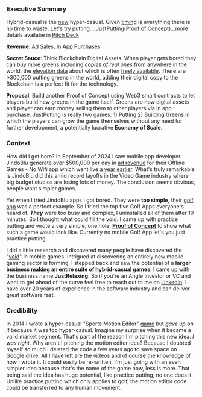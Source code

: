 <p align="center"><h3><b>Executive Summary</b></h3></p>

<p>Hybrid-casual is the <a href="https://unity.com/blog/the-shift-from-hyper-to-hybrid-games-and-why-it-matters-for-everyone">new</a> hyper-casual. Given <a href="https://youtu.be/bNpx7gpSqbY?t=209">timing</a> is everything there is no time to waste. Let's try putting....JustPutting(<a href="https://jnnilson.github.io/JustPutting/">Proof of Concept</a>)...more details availabe in <a href="https://github.com/jnnilson/jnnilson/blob/main/PitchDeck.pdf">Pitch Deck</a></p>
  
<p><b>Revenue</b>: Ad Sales, In App Purchases</p>

<p><b>Secret Sauce</b>: Think Blockchain Digital Assets. When player gets bored they can buy more greens including <i>copies of real ones</i> from anywhere in the world, the <a href="https://www.usgs.gov/the-national-map-data-delivery/gis-data-download">elevation data</a> about which is often <a href="https://www.usgs.gov/faqs/are-there-any-costs-or-restrictions-usage-data-downloaded-national-map">freely available</a>. There are >300,000 putting greens in the world, adding their digital copy to the Blockchain is a perfect fit for the technology.</p>

<p><b>Proposal</b>: Build another Proof of Concept using Web3 smart contracts to let players build new greens in the game itself. Greens are now digital assets and player can earn money selling them to other players via in app purchase. JustPutting is really two games: 1) Putting 2) Building Greens in which the players can grow the game themselves without any need for further development, a potentially lucrative <b>Economy of Scale</b>.</p>

<p><h3><b>Context</b></h3></p>

<p>How did I get here? In September of 2024 I saw mobile app developer JindoBlu generate over $500,000 per day in <a href="https://youtu.be/q9groW1mOnY" target="_blank">ad revenue</a> for their Offline Games - No Wifi app which went live <a href="https://app.sensortower.com/android/publisher/jindoblu/JindoBlu">a year earlier</a>. What's truly remarkable is JindoBlu did this amid record layoffs in the Video Game industry where big budget studios are losing lots of money. The conclusion seems obvious, people want simpler games.</p>

<p>Yet when I tried JindoBlu apps I got bored. They were <b>too simple</b>, their <a href="https://youtu.be/B1PZZviPYgY">golf app</a> was a perfect example. So I tried the top five Golf Apps everyone's heard of. <b><i>They</i></b> were too busy and complex, I uninstalled all of them after 10 minutes. So I thought what could fill the void. I came up with practice putting and wrote a very simple, one hole, <b><a href="https://jnnilson.github.io/JustPutting/">Proof of Concept</a></b> to show what such a game would look like. Currently no mobile Golf App let's you just practice putting.</p>  

<p> I did a little research and discovered many people have discovered the "<a href="https://unity.com/blog/the-shift-from-hyper-to-hybrid-games-and-why-it-matters-for-everyone">void</a>" in mobile games. Intrigued at discovering an entirely new mobile gaming sector is forming, I stepped back and saw the potential of a <b>larger business making an entire suite of hybrid-casual games</b>. I came up with the business name <b>JustRelaxing</b>. So if you're an Angle Investor or VC and want to get ahead of the curve feel free to reach out to me on <a href="https://www.linkedin.com/in/john-nilson-1978ab9/">LinkedIn</a>. I have over 20 years of experience in the software industry and can deliver great software fast.</p>

<p><h3>Credibility</h3></p>

<p>In 2014 I wrote a hyper-casual "Sports Motion Editor" <a href="https://www.youtube.com/watch?v=jPMEMKzQ2cI&list=PLzv9Ec4NAYmEBrqGg8LMDTIR4nKOnzU6Y&index=3" target="_blank" rel="noopener noreferrer">game</a> but <i>gave up on it</i> because it was too hyper-casual. Imagine my surprise when it became a valid market segment. That's part of the reason I'm pitching this new idea. <i>I was right.</i> Why aren't I pitching the motion editor idea? Because I doubted myself so much I deleted the code a few years ago to save space on Google drive. All I have left are the videos and of course the knowledge of how I wrote it. It could easily be re-written, I'm just going with an even simpler idea because that's the name of the game now, less is more. That being said the idea has huge potential, like practice putting, no one does it. Unlike practice putting which only applies to golf, the motion editor code could be transferred to any human movement.</p>


